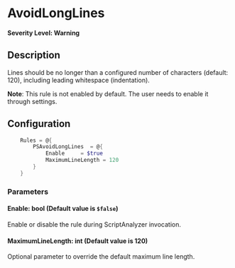 # AvoidLongLines

**Severity Level: Warning**

## Description

Lines should be no longer than a configured number of characters (default: 120), including leading whitespace (indentation).

**Note**: This rule is not enabled by default. The user needs to enable it through settings.

## Configuration

```powershell
    Rules = @{
        PSAvoidLongLines  = @{
            Enable     = $true
            MaximumLineLength = 120
        }
    }
```

### Parameters

#### Enable: bool (Default value is `$false`)

Enable or disable the rule during ScriptAnalyzer invocation.

#### MaximumLineLength: int (Default value is 120)

Optional parameter to override the default maximum line length.

